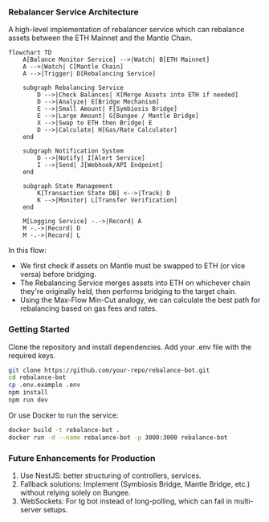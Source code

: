 ### Rebalancer Service Architecture

A high-level implementation of rebalancer service which can rebalance assets between the ETH
Mainnet and the Mantle Chain.

```mermaid
flowchart TD
    A[Balance Monitor Service] -->|Watch| B[ETH Mainnet]
    A -->|Watch| C[Mantle Chain]
    A -->|Trigger| D[Rebalancing Service]

    subgraph Rebalancing Service
        D -->|Check Balances| X[Merge Assets into ETH if needed]
        D -->|Analyze| E[Bridge Mechanism]
        E -->|Small Amount| F[Symbiosis Bridge]
        E -->|Large Amount| G[Bungee / Mantle Bridge]
        X -->|Swap to ETH then Bridge| E
        D -->|Calculate| H[Gas/Rate Calculator]
    end

    subgraph Notification System
        D -->|Notify| I[Alert Service]
        I -->|Send| J[Webhook/API Endpoint]
    end

    subgraph State Management
        K[Transaction State DB] <-->|Track| D
        K -->|Monitor| L[Transfer Verification]
    end

    M[Logging Service] -.->|Record| A
    M -.->|Record| D
    M -.->|Record| L
```

In this flow:

- We first check if assets on Mantle must be swapped to ETH (or vice versa) before bridging.
- The Rebalancing Service merges assets into ETH on whichever chain they're originally held, then performs bridging to the target chain.
- Using the Max-Flow Min-Cut analogy, we can calculate the best path for rebalancing based on gas fees and rates.

### Getting Started

Clone the repository and install dependencies. Add your .env file with the required keys.

```bash
git clone https://github.com/your-repo/rebalance-bot.git
cd rebalance-bot
cp .env.example .env
npm install
npm run dev
```

Or use Docker to run the service:

```bash
docker build -t rebalance-bot .
docker run -d --name rebalance-bot -p 3000:3000 rebalance-bot
```

### Future Enhancements for Production

1. Use NestJS: better structuring of controllers, services.
2. Fallback solutions: Implement (Symbiosis Bridge, Mantle Bridge, etc.) without relying solely on Bungee.
3. WebSockets: For tg bot instead of long-polling, which can fail in multi-server setups.
